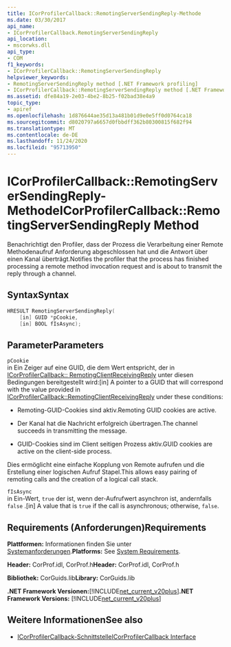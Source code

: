 ```yaml
---
title: ICorProfilerCallback::RemotingServerSendingReply-Methode
ms.date: 03/30/2017
api_name:
- ICorProfilerCallback.RemotingServerSendingReply
api_location:
- mscorwks.dll
api_type:
- COM
f1_keywords:
- ICorProfilerCallback::RemotingServerSendingReply
helpviewer_keywords:
- RemotingServerSendingReply method [.NET Framework profiling]
- ICorProfilerCallback::RemotingServerSendingReply method [.NET Framework profiling]
ms.assetid: dfe84a19-2e03-4be2-8b25-f02bad38e4a9
topic_type:
- apiref
ms.openlocfilehash: 1d876644ae35d13a481b01d9e0e5ff0d0764ca18
ms.sourcegitcommit: d8020797a6657d0fbbdff362b80300815f682f94
ms.translationtype: MT
ms.contentlocale: de-DE
ms.lasthandoff: 11/24/2020
ms.locfileid: "95713950"
---
```

# <a name="icorprofilercallbackremotingserversendingreply-method"></a><span data-ttu-id="93cd4-102">ICorProfilerCallback::RemotingServerSendingReply-Methode</span><span class="sxs-lookup"><span data-stu-id="93cd4-102">ICorProfilerCallback::RemotingServerSendingReply Method</span></span>

<span data-ttu-id="93cd4-103">Benachrichtigt den Profiler, dass der Prozess die Verarbeitung einer Remote Methodenaufruf Anforderung abgeschlossen hat und die Antwort über einen Kanal überträgt.</span><span class="sxs-lookup"><span data-stu-id="93cd4-103">Notifies the profiler that the process has finished processing a remote method invocation request and is about to transmit the reply through a channel.</span></span>  
  
## <a name="syntax"></a><span data-ttu-id="93cd4-104">Syntax</span><span class="sxs-lookup"><span data-stu-id="93cd4-104">Syntax</span></span>  
  
```cpp  
HRESULT RemotingServerSendingReply(  
    [in] GUID *pCookie,  
    [in] BOOL fIsAsync);  
```  
  
## <a name="parameters"></a><span data-ttu-id="93cd4-105">Parameter</span><span class="sxs-lookup"><span data-stu-id="93cd4-105">Parameters</span></span>  

 `pCookie`  
 <span data-ttu-id="93cd4-106">in Ein Zeiger auf eine GUID, die dem Wert entspricht, der in [ICorProfilerCallback:: RemotingClientReceivingReply](icorprofilercallback-remotingclientreceivingreply-method.md) unter diesen Bedingungen bereitgestellt wird:</span><span class="sxs-lookup"><span data-stu-id="93cd4-106">[in] A pointer to a GUID that will correspond with the value provided in [ICorProfilerCallback::RemotingClientReceivingReply](icorprofilercallback-remotingclientreceivingreply-method.md) under these conditions:</span></span>  
  
- <span data-ttu-id="93cd4-107">Remoting-GUID-Cookies sind aktiv.</span><span class="sxs-lookup"><span data-stu-id="93cd4-107">Remoting GUID cookies are active.</span></span>  
  
- <span data-ttu-id="93cd4-108">Der Kanal hat die Nachricht erfolgreich übertragen.</span><span class="sxs-lookup"><span data-stu-id="93cd4-108">The channel succeeds in transmitting the message.</span></span>  
  
- <span data-ttu-id="93cd4-109">GUID-Cookies sind im Client seitigen Prozess aktiv.</span><span class="sxs-lookup"><span data-stu-id="93cd4-109">GUID cookies are active on the client-side process.</span></span>  
  
 <span data-ttu-id="93cd4-110">Dies ermöglicht eine einfache Kopplung von Remote aufrufen und die Erstellung einer logischen Aufruf Stapel.</span><span class="sxs-lookup"><span data-stu-id="93cd4-110">This allows easy pairing of remoting calls and the creation of a logical call stack.</span></span>  
  
 `fIsAsync`  
 <span data-ttu-id="93cd4-111">in Ein-Wert, `true` der ist, wenn der-Aufrufwert asynchron ist, andernfalls `false` .</span><span class="sxs-lookup"><span data-stu-id="93cd4-111">[in] A value that is `true` if the call is asynchronous; otherwise, `false`.</span></span>  
  
## <a name="requirements"></a><span data-ttu-id="93cd4-112">Requirements (Anforderungen)</span><span class="sxs-lookup"><span data-stu-id="93cd4-112">Requirements</span></span>  

 <span data-ttu-id="93cd4-113">**Plattformen:** Informationen finden Sie unter [Systemanforderungen](../../get-started/system-requirements.md).</span><span class="sxs-lookup"><span data-stu-id="93cd4-113">**Platforms:** See [System Requirements](../../get-started/system-requirements.md).</span></span>  
  
 <span data-ttu-id="93cd4-114">**Header:** CorProf.idl, CorProf.h</span><span class="sxs-lookup"><span data-stu-id="93cd4-114">**Header:** CorProf.idl, CorProf.h</span></span>  
  
 <span data-ttu-id="93cd4-115">**Bibliothek:** CorGuids.lib</span><span class="sxs-lookup"><span data-stu-id="93cd4-115">**Library:** CorGuids.lib</span></span>  
  
 <span data-ttu-id="93cd4-116">**.NET Framework Versionen:**[!INCLUDE[net_current_v20plus](../../../../includes/net-current-v20plus-md.md)]</span><span class="sxs-lookup"><span data-stu-id="93cd4-116">**.NET Framework Versions:** [!INCLUDE[net_current_v20plus](../../../../includes/net-current-v20plus-md.md)]</span></span>  
  
## <a name="see-also"></a><span data-ttu-id="93cd4-117">Weitere Informationen</span><span class="sxs-lookup"><span data-stu-id="93cd4-117">See also</span></span>

- [<span data-ttu-id="93cd4-118">ICorProfilerCallback-Schnittstelle</span><span class="sxs-lookup"><span data-stu-id="93cd4-118">ICorProfilerCallback Interface</span></span>](icorprofilercallback-interface.md)
